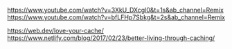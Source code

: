 

https://www.youtube.com/watch?v=3XkU_DXcgl0&t=1s&ab_channel=Remix
https://www.youtube.com/watch?v=bfLFHp7Sbkg&t=2s&ab_channel=Remix


https://web.dev/love-your-cache/
https://www.netlify.com/blog/2017/02/23/better-living-through-caching/
